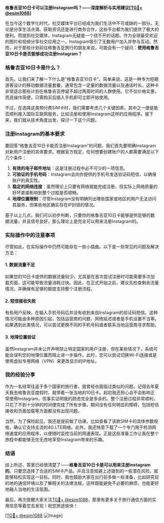 **格鲁吉亚10日卡可以注册Instagram吗？——深度解析与实用建议[[TG💪+ @esim1088](https://t.me/s/esim1088)]**

在当今这个数字化时代，社交媒体平台已经成为我们生活中不可或缺的一部分。无论是分享生活点滴、获取资讯还是进行商务合作，这些平台都为我们提供了极大的便利。而提到社交媒体，Instagram无疑是一个绕不开的话题。作为全球最受欢迎的图片和视频分享社交应用之一，Instagram吸引了无数用户加入并参与互动。然而，对于那些计划前往格鲁吉亚旅行的朋友来说，可能会有一个疑问：**使用格鲁吉亚10日卡是否能够成功注册Instagram？**

### 格鲁吉亚10日卡是什么？

首先，让我们来了解一下什么是“格鲁吉亚10日卡”。简单来说，这是一种专为短期游客设计的移动数据流量套餐，通常包含一定量的数据流量以及通话时长。这种卡非常适合那些计划在格鲁吉亚停留不超过两周时间的人群使用。它不仅价格实惠，而且操作简便，只需购买后插入手机即可立即开始使用。

不过，在选择这类预付费SIM卡时，我们需要考虑几个关键因素，其中之一便是能否顺利接入国际互联网服务，比如注册和使用Instagram这样的应用程序。接下来，我们就从技术角度出发，探讨一下这个问题。

### 注册Instagram的基本要求

要回答“格鲁吉亚10日卡能否注册Instagram”的问题，我们首先要明确Instagram对新用户注册的具体要求。根据官方规定，任何想要创建账户的人都需要满足以下几个条件：

1. **有效的电子邮件地址**：这是注册过程中必不可少的一项信息。
2. **可验证的手机号码**：Instagram会向你提供的手机号发送验证码短信，以确保账户的真实性。
3. **稳定的网络连接**：虽然理论上只要有网络就能完成注册，但实际上网络质量的好坏直接影响到整个过程是否顺畅。
4. **地理位置限制**：尽管Instagram没有明确列出哪些国家或地区的用户无法访问其服务，但某些地区确实存在IP封锁的情况。

基于以上几点，我们可以初步判断，只要你的格鲁吉亚10日卡能够提供足够的数据流量，并且信号良好，那么理论上是完全可以用来注册Instagram的。

### 实际操作中的注意事项

尽管如此，在实际操作中仍然可能存在一些小插曲。以下是一些常见的问题及解决方法：

#### 1. 数据流量不足
如果您的10日卡提供的数据流量较少，尤其是在首次尝试注册时可能需要多次加载页面，这可能导致流量消耗过快。因此，在正式开始之前，建议先检查剩余流量情况，并确保有足够的额度支持整个注册流程。

#### 2. 短信接收失败
有些用户反映，在输入手机号码后并没有收到来自Instagram的验证码短信。这种情况可能由多种原因引起，包括运营商的问题、网络延迟或者是手机设置不当等。如果遇到此类情况，可以尝试更换不同的手机号码或者联系当地运营商寻求帮助。

#### 3. 地理位置验证
虽然Instagram并未公开声明禁止特定国家的用户注册，但在某些情况下，系统可能会误判您的地理位置而阻止进一步操作。此时，您可以尝试切换Wi-Fi连接或是使用虚拟专用网络（VPN）来更改显示的IP地址。

### 我的经验分享

作为一名经常往返于多个国家的旅行者，我曾经也面临过类似的问题。记得去年夏天我去格鲁吉亚度假时，就带着一张当地的10日卡。起初我还担心会不会影响正常使用Instagram，但事实证明我的顾虑完全是多余的。整个注册过程非常顺利，只花了不到十分钟的时间便完成了所有步骤。期间没有任何明显的障碍，包括短信接收和页面加载等方面都没有出现问题。

当然，为了保险起见，我还是提前做了功课，比如查看了该款SIM卡的具体参数规格，确认它支持主流的4G LTE网络。此外，我还特意下载了一个专门用于检测网络速度的应用程序，以便随时监控当前的网速表现。正是这些准备工作让我在整个旅程中都能够无忧无虑地享受Instagram带来的乐趣。

### 结语

综上所述，答案已经很清楚了——**格鲁吉亚10日卡是可以用来注册Instagram的**。只要您选择了合适的SIM卡产品，并且注意规避上述提到的一些潜在风险，就能够轻松实现这一目标。同时，我也鼓励大家在出行前多做一些准备，比如研究目的地的通信环境以及了解相关的法律法规，这样既能避免不必要的麻烦，也能更好地融入当地的生活氛围。

最后，再次提醒大家关注[TG💪+ @esim1088](https://t.me/s/esim1088)，那里有更多关于旅行通信方面的实用信息等着您去发现！祝您旅途愉快！

[[TG💪+ @esim1088](https://t.me/s/esim1088) ![Image](https://i.postimg.cc/4NQfJmqS/Snipaste-2025-05-13-00-14-12.png)]